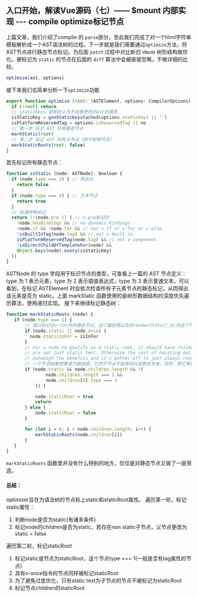 ## 入口开始，解读Vue源码（七）—— $mount 内部实现 --- compile optimize标记节点

上篇文章，我们介绍了compile 的 ```parse```部分，至此我们完成了对一个html字符串模板解析成一个AST语法树的过程。下一步就是我们需要通过```optimize```方法，将AST节点进行静态节点标记。为后面 ```patch``` 过程中对比新旧 ```VNode``` 树形结构做优化。被标记为 ```static``` 的节点在后面的 ```diff``` 算法中会被直接忽略，不做详细的比较。
```js
optimize(ast, options)
```
接下来我们去简单分析一下```optimize```功能
```js
export function optimize (root: ?ASTElement, options: CompilerOptions) {
  if (!root) return
  // staticKeys 是那些认为不会被更改的ast的属性
  isStaticKey = genStaticKeysCached(options.staticKeys || '')
  isPlatformReservedTag = options.isReservedTag || no
  // 第一步 标记 AST 所有静态节点
  markStatic(root)
  // 第二步 标记 AST 所有父节点（即子树根节点）
  markStaticRoots(root, false)
}
```

首先标记所有静态节点：
```js
function isStatic (node: ASTNode): boolean {
  if (node.type === 2) { // 表达式
    return false
  }
  if (node.type === 3) { // 文本节点
    return true
  }
  // 处理特殊标记
  return !!(node.pre || ( // v-pre标记的
    !node.hasBindings && // no dynamic bindings
    !node.if && !node.for && // not v-if or v-for or v-else
    !isBuiltInTag(node.tag) && // not a built-in
    isPlatformReservedTag(node.tag) && // not a component
    !isDirectChildOfTemplateFor(node) &&
    Object.keys(node).every(isStaticKey)
  ))
}
```

ASTNode 的 type 字段用于标识节点的类型，可查看上一篇的 AST 节点定义：type 为 1 表示元素，type 为 2 表示插值表达式，type 为 3 表示普通文本。可以看到，在标记 ASTElement 时会依次检查所有子元素节点的静态标记，从而得出该元素是否为 static。上面 markStatic 函数使用的是树形数据结构的深度优先遍历算法，使用递归实现。
接下来继续标记静态树：
```js
function markStaticRoots (node) {
   if (node.type === 1) {
       // 用以标记在v-for内的静态节点。这个属性用以告诉renderStatic(_m)对这个节点生成新的key，避免patch error
       if (node.static || node.once) {
         node.staticInFor = isInFor
       }
       // For a node to qualify as a static root, it should have children that
       // are not just static text. Otherwise the cost of hoisting out will
       // outweigh the benefits and it's better off to just always render it fresh.
       // 一个节点如果想要成为静态根，它的子节点不能单纯只是静态文本。否则，把它单独提取出来还不如重渲染时总是更新它性能高。
       if (node.static && node.children.length && !(
               node.children.length === 1 &&
               node.children[0].type === 3
           )) {

           node.staticRoot = true
           return
       } else {
           node.staticRoot = false
       }

       for (let i = 0; i < node.children.length; i++) {
           markStaticRoots(node.children[i])
       }
   }
}

```
```markStaticRoots``` 函数里并没有什么特别的地方，仅仅是对静态节点又做了一层筛选。

#### 总结：
optimizer旨在为语法树的节点标上static和staticRoot属性。
遍历第一轮，标记static属性：

1. 判断node是否为static(有诸多条件)
2. 标记node的children是否为static，若存在non static子节点，父节点更改为static = false

遍历第二轮，标记staticRoot

1. 标记static或节点为staticRoot，这个节点type === 1(一般是含有tag属性的节点)
2. 具有v-once指令的节点同样被标记staticRoot
3. 为了避免过度优化，只有static text为子节点的节点不被标记为staticRoot
4. 标记节点children的staticRoot
